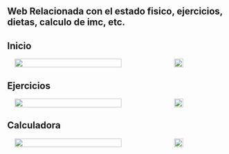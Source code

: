 ## Web Relacionada con el estado fisico, ejercicios, dietas, calculo de imc, etc.

## Inicio
<div style="display: inline-flex; flex-direction: row; justify-content: space-evenly; width: 100%;">
  <img src="https://user-images.githubusercontent.com/61121429/139375976-97401283-c75f-43ff-b2b3-fcee33e7318e.jpeg" width="70%"/>
  <img src="https://user-images.githubusercontent.com/61121429/139375968-44e89a5f-633e-4ed7-ba12-4e34f1b7c4be.png" width="20%"/>
</div>


## Ejercicios
<div style="display: inline-flex; flex-direction: row; justify-content: space-evenly; width: 100%;">
  <img src="https://user-images.githubusercontent.com/61121429/139541712-bebcc64e-63d5-463b-a8b3-7fca3e986c5d.jpeg" width="70%"/>
  <img src="https://user-images.githubusercontent.com/61121429/139541711-3402f403-1058-4446-8758-cc9b36aa0f86.png" width="20%"/>
</div>


## Calculadora
<div style="display: inline-flex; flex-direction: row; justify-content: space-evenly; width: 100%;">
  <img src="https://user-images.githubusercontent.com/61121429/139541825-8e8d0b70-9e9f-49f8-ac37-3c2f6c756d85.jpeg" width="70%"/>
  <img src="https://user-images.githubusercontent.com/61121429/139541821-70e1d30a-0a8a-41f0-a0cd-06589ecf15cb.png" width="20%"/>
</div>
